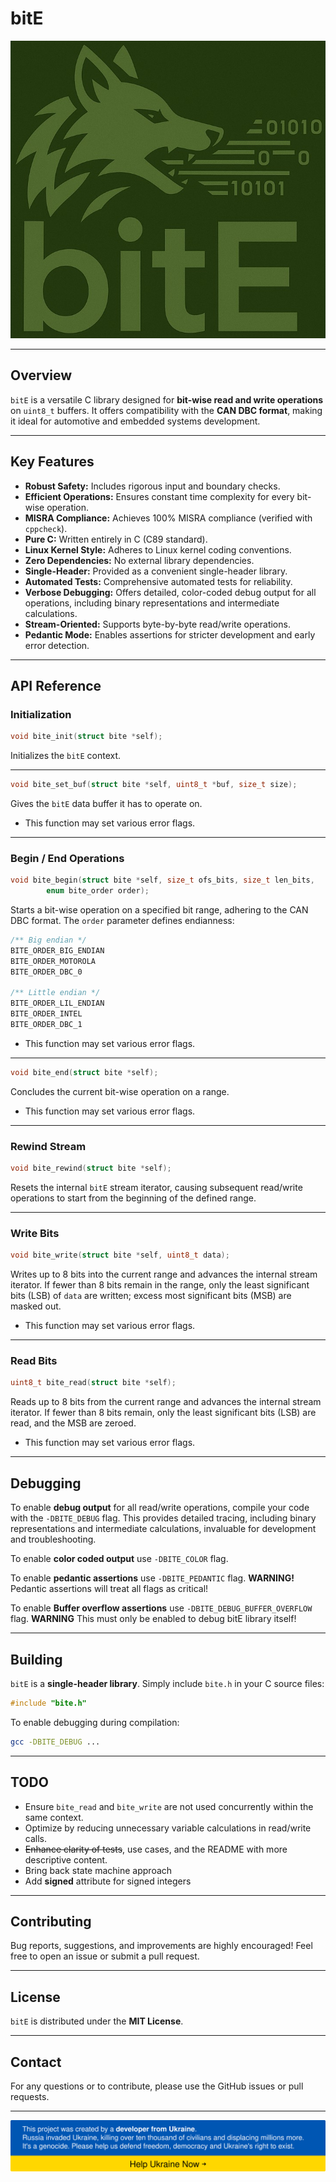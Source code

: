 # bitE

<p align="center"><img src="logo.jpg" /></p>

-----

## Overview

`bitE` is a versatile C library designed for **bit-wise read and write operations** on `uint8_t` buffers. It offers compatibility with the **CAN DBC format**, making it ideal for automotive and embedded systems development.

-----

## Key Features

  * **Robust Safety:** Includes rigorous input and boundary checks.
  * **Efficient Operations:** Ensures constant time complexity for every bit-wise operation.
  * **MISRA Compliance:** Achieves 100% MISRA compliance (verified with `cppcheck`).
  * **Pure C:** Written entirely in C (C89 standard).
  * **Linux Kernel Style:** Adheres to Linux kernel coding conventions.
  * **Zero Dependencies:** No external library dependencies.
  * **Single-Header:** Provided as a convenient single-header library.
  * **Automated Tests:** Comprehensive automated tests for reliability.
  * **Verbose Debugging:** Offers detailed, color-coded debug output for all operations, including binary representations and intermediate calculations.
  * **Stream-Oriented:** Supports byte-by-byte read/write operations.
  * **Pedantic Mode:** Enables assertions for stricter development and early error detection.

-----

## API Reference

### Initialization

```c
void bite_init(struct bite *self);
```

Initializes the `bitE` context.

-----

```c
void bite_set_buf(struct bite *self, uint8_t *buf, size_t size);
```

Gives the `bitE` data buffer it has to operate on.

  * This function may set various error flags.

-----

### Begin / End Operations

```c
void bite_begin(struct bite *self, size_t ofs_bits, size_t len_bits,
		enum bite_order order);
```

Starts a bit-wise operation on a specified bit range, adhering to the CAN DBC format. The `order` parameter defines endianness:

```c
/** Big endian */
BITE_ORDER_BIG_ENDIAN
BITE_ORDER_MOTOROLA
BITE_ORDER_DBC_0

/** Little endian */
BITE_ORDER_LIL_ENDIAN
BITE_ORDER_INTEL
BITE_ORDER_DBC_1
```

  * This function may set various error flags.

-----

```c
void bite_end(struct bite *self);
```

Concludes the current bit-wise operation on a range.

  * This function may set various error flags.

-----

### Rewind Stream

```c
void bite_rewind(struct bite *self);
```

Resets the internal `bitE` stream iterator, causing subsequent read/write operations to start from the beginning of the defined range.

-----

### Write Bits

```c
void bite_write(struct bite *self, uint8_t data);
```

Writes up to 8 bits into the current range and advances the internal stream iterator. If fewer than 8 bits remain in the range, only the least significant bits (LSB) of `data` are written; excess most significant bits (MSB) are masked out.

  * This function may set various error flags.

-----

### Read Bits

```c
uint8_t bite_read(struct bite *self);
```

Reads up to 8 bits from the current range and advances the internal stream iterator. If fewer than 8 bits remain, only the least significant bits (LSB) are read, and the MSB are zeroed.

  * This function may set various error flags.

-----

## Debugging

To enable **debug output** for all read/write operations, compile your code with the `-DBITE_DEBUG` flag. This provides detailed tracing, including binary representations and intermediate calculations, invaluable for development and troubleshooting.

To enable **color coded output** use `-DBITE_COLOR` flag.

To enable **pedantic assertions** use `-DBITE_PEDANTIC` flag. **WARNING!** Pedantic assertions will treat all flags as critical!

To enable **Buffer overflow assertions** use `-DBITE_DEBUG_BUFFER_OVERFLOW` flag. **WARNING** This must only be enabled to debug bitE library itself!

-----

## Building

`bitE` is a **single-header library**. Simply include `bite.h` in your C source files:

```c
#include "bite.h"
```

To enable debugging during compilation:

```bash
gcc -DBITE_DEBUG ...
```

-----

## TODO

  * Ensure `bite_read` and `bite_write` are not used concurrently within the same context.
  * Optimize by reducing unnecessary variable calculations in read/write calls.
  * ~~Enhance clarity of tests~~, use cases, and the README with more descriptive content.
  * Bring back state machine approach
  * Add **signed** attribute for signed integers

-----

## Contributing

Bug reports, suggestions, and improvements are highly encouraged\! Feel free to open an issue or submit a pull request.

-----

## License

`bitE` is distributed under the **MIT License**.

-----

## Contact

For any questions or to contribute, please use the GitHub issues or pull requests.

-----

[![Stand With Ukraine](https://raw.githubusercontent.com/vshymanskyy/StandWithUkraine/main/banner-direct-single.svg)](https://stand-with-ukraine.pp.ua)
